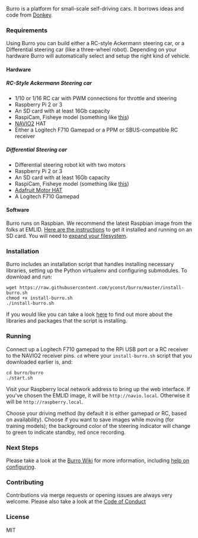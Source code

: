 Burro is a platform for small-scale self-driving cars. It borrows ideas and code from [Donkey](http://donkeycar.com).


### Requirements

Using Burro you can build either a RC-style Ackermann steering car, or a Differential steering car (like a three-wheel robot).
Depending on your hardware Burro will automatically select and setup the right kind of vehicle.

#### Hardware

##### RC-Style Ackermann Steering car
- 1/10 or 1/16 RC car with PWM connections for throttle and steering
- Raspberry Pi 2 or 3
- An SD card with at least 16Gb capacity
- RaspiCam, Fisheye model (something like [this](http://www.ebay.com/itm/191723967593))
- [NAVIO2](https://emlid.com/navio/) HAT
- Either a Logitech F710 Gamepad or a PPM or SBUS-compatible RC receiver

##### Differential Steering car
- Differential steering robot kit with two motors
- Raspberry Pi 2 or 3
- An SD card with at least 16Gb capacity
- RaspiCam, Fisheye model (something like [this](http://www.ebay.com/itm/191723967593))
- [Adafruit Motor HAT](https://www.adafruit.com/product/2348)
- A Logitech F710 Gamepad

#### Software

Burro runs on Raspbian. We recommend the latest Raspbian image from the folks at EMLID. [Here are the instructions](https://docs.emlid.com/navio2/common/ardupilot/configuring-raspberry-pi/) to get it installed and running on an SD card. You will need to [expand your filesystem](http://elinux.org/RPi_raspi-config#expand_rootfs_-_Expand_root_partition_to_fill_SD_card).


### Installation

Burro includes an installation script that handles installing necessary libraries, setting up the Python virtualenv and configuring submodules. To download and run:

    wget https://raw.githubusercontent.com/yconst/burro/master/install-burro.sh
    chmod +x install-burro.sh
    ./install-burro.sh

If you would like you can take a look [here](https://github.com/yconst/burro/wiki/Installed-Packages-and-Libraries) to find out more about the libraries and packages that the script is installing.

### Running

Connect up a Logitech F710 gamepad to the RPi USB port or a RC receiver to the NAVIO2 receiver pins.
`cd` where your `install-burro.sh` script that you downloaded earlier is, and:

    cd burro/burro
    ./start.sh

Visit your Raspberry local network address to bring up the web interface. If you've chosen the EMLID image, it will be `http://navio.local`. Otherwise it will be `http://raspberry.local`.

Choose your driving method (by default it is either gamepad or RC, based on availability). Choose if you want to save images while moving (for training models); the background color of the steering indicator will change to green to indicate standby, red once recording.


### Next Steps

Please take a look at the [Burro Wiki](https://github.com/yconst/burro/wiki) for more information, including [help on configuring](https://github.com/yconst/burro/wiki/Configuring).


### Contributing

Contributions via merge requests or opening issues are always very welcome. Please also take a look at the [Code of Conduct](https://github.com/yconst/burro/blob/master/CODE_OF_CONDUCT.md)


### License

MIT
